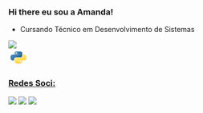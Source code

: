 ### Hi there  eu sou a  Amanda!
- Cursando Técnico em Desenvolvimento de Sistemas

<div>
  <a href="https://github.com/MichiganRx">
  <img height="180em" src="https://github-readme-stats.vercel.app/api?username=MichiganRx&icons=true&theme=dracula&include_all_commits=true&count_private=true"/>
</div>

  <img align="righ" alt="Rafa-Python" height="30" width="40" src="https://raw.githubusercontent.com/devicons/devicon/master/icons/python/python-original.svg">
  
### Redes Soci:

     
<div> 
  
  <a href="https://www.instagram.com/michigan.rx/" target="_blank"><img src="https://img.shields.io/badge/-Instagram-%23E4405F?style=for-the-badge&logo=instagram&logoColor=white" target="_blank"></a>
 	<a href="https://www.twitch.tv/michiganrx" target="_blank"><img src="https://img.shields.io/badge/Twitch-9146FF?style=for-the-badge&logo=twitch&logoColor=white" target="_blank"></a>
  <a href="https://www.linkedin.com/in/amanda-rodrigues-354a46249/" target="_blank"><img src="https://img.shields.io/badge/-LinkedIn-%230077B5?style=for-the-badge&logo=linkedin&logoColor=white" target="_blank"></a> 
  
</div>
